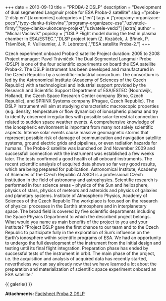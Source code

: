 +++
date = 2010-09-13
title = "PROBA-2 DSLP"
description = "Development of dual segmented Langmuir probe for ESA Proba-2 satellite"
slug ="proba-2-dslp.en"
[taxonomies]
categories = ["en"]
tags = ["programy-organizace-pecs","typy-clanku-tiskovina","programy-organizace-esa","uzivatele-firmy","typy-clanku-ukonceny-projekt","uzivatele-vedci"]
[extra]
author = "Michal Václavík"
popisky = ["DSLP Flight model during the test in plasma chamber in ESA/ESTEC.","DLSP project team (Z. Kozáček, J. Břínek, P. Trávníček, P. Vuilleumier, J. P. Lebreton).","ESA satellite Proba-2."]
+++

Czech experiment onboard Proba-2 satellite Project duration: 2005 to 2008 Project manager: Pavel Trávníček The Dual Segmented Langmuir Probe (DSLP) is one of the four scientific experiments on board the ESA satellite Proba-2. The DSLP instrument has been developed and manufactured in the Czech Republic by a scientific-industrial consortium. The consortium is led by the Astronomical Institute (Academy of Sciences of the Czech Republic) with a technological and industrial support provided by the Research and Scientific Support Department of ESA/ESTEC (Noordwijk, Holland), the Czech Space Research Center company (Brno, Czech Republic), and SPRINX Systems company (Prague, Czech Republic). The DSLP instrument will aim at studying characteristic macroscopic properties (e.g. density, temperature or flow dynamics) of ionospheric plasma and try to identify observed irregularities with possible solar-terrestrial connection related to sudden space weather events. A comprehensive knowledge of the ionospheric environment is important from many not solely scientific aspects. Intense solar events cause massive geomagnetic storms that represent possible risk of damage of communication and navigation satellite systems, ground electric grids and pipelines, or even radiation hazards for humans. The Proba-2 satellite was launched on 2nd November 2009 and successfull connection with the instrument was established a few weeks later. The tests confirmed a good health of all onboard instruments. The recent scientific analysis of acquired data shows so far very good results, which are being prepared for publication. Astronomical Institute, Academy of Sciences of the Czech Republic AI ASCR is a professional Czech Institution in the field of astronomy and astrophysics. Scientific research is performed in four science areas – physics of the Sun and heliosphere, physics of stars, physics of meteors and asteroids and physics of galaxies and planetary systems. Institute of Atmospheric Physics, Academy of Sciences of the Czech Republic The workplace is focused on the research of physical processes in the Earth’s atmosphere and in interplanetary space. The broad field is covered by five scientific departments including the Space Physics Department to which the described project belongs. What would you name as main benefits of the project to you and your institute? “Project DSLP gave the first chance to our team and to the Czech Republic to participate fully in the exploration of Sun’s influence on the Earth’s ionosphere within scientific programs of ESA. We had an opportunity to undergo the full development of the instrument from the initial design and testing until its final flight integration. Preparation phase has ended by successful tests of the instrument in orbit. The main phase of the project, i.e. the acquisition and analysis of acquired data has recently started, nevertheless we can say already now that we have learned a lot about the preparation and materialization of scientific space experiment onboard an ESA satellite.”

{{ galerie() }}

**Attachments:**
[Factsheet Proba 2 DSLP]

[Factsheet Proba 2 DSLP]: csofactsheets-proba2dslp-web.pdf
